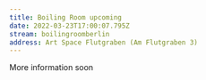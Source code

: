 ```yaml
---
title: Boiling Room upcoming
date: 2022-03-23T17:00:07.795Z
stream: boilingroomberlin
address: Art Space Flutgraben (Am Flutgraben 3)
---
```

More information soon